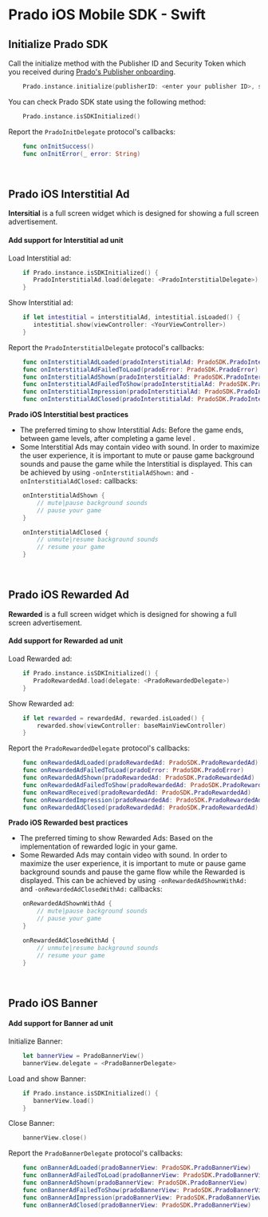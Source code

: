 # Prado iOS Mobile SDK - Swift

## Initialize Prado SDK
Call the initialize method with the Publisher ID and Security Token which you received during [Prado's Publisher onboarding](http://accounts.prado.co/publishers/register?utm_source=prado_github).
```Swift
    Prado.instance.initialize(publisherID: <enter your publisher ID>, securityToken: <enter your security Token>, delegate: <PradoInitDelegate>)
```

You can check Prado SDK state using the following method:  
```Swift
    Prado.instance.isSDKInitialized()
```

Report the `PradoInitDelegate` protocol's callbacks:  
```Swift
    func onInitSuccess()
    func onInitError(_ error: String)
```
<BR>

## Prado iOS Interstitial Ad 
**Intersitial** is a full screen widget which is designed for showing a full screen advertisement.  
#### Add support for Interstitial ad unit

Load Interstitial ad: 
```Swift
    if Prado.instance.isSDKInitialized() {
       PradoInterstitialAd.load(delegate: <PradoInterstitialDelegate>)
    }
```

Show Interstitial ad:  
```Swift
    if let intestitial = interstitialAd, intestitial.isLoaded() {
       intestitial.show(viewController: <YourViewController>)
    }
```

Report the `PradoInterstitialDelegate` protocol's callbacks: 
```Swift  
    func onInterstitialAdLoaded(pradoInterstitialAd: PradoSDK.PradoInterstitialAd)
    func onInterstitialAdFailedToLoad(pradoError: PradoSDK.PradoError)    
    func onInterstitialAdShown(pradoInterstitialAd: PradoSDK.PradoInterstitialAd)   
    func onInterstitialAdFailedToShow(pradoInterstitialAd: PradoSDK.PradoInterstitialAd, pradoError: PradoSDK.PradoError)    
    func onInterstitialImpression(pradoInterstitialAd: PradoSDK.PradoInterstitialAd)
    func onInterstitialAdClosed(pradoInterstitialAd: PradoSDK.PradoInterstitialAd)
```
**Prado iOS Interstitial best practices**
- The preferred timing to show Interstitial Ads: Before the game ends, between game levels, after completing a game level .   
- Some Interstitial Ads may contain video with sound. In order to maximize the user experience, it is important to mute or pause game background sounds and pause the game while the Interstitial is displayed. This can be achieved by using `-onInterstitialAdShown:` and `-onInterstitialAdClosed:` callbacks:
```Swift
    onInterstitialAdShown {
        // mute|pause background sounds
        // pause your game 
    }

    onInterstitialAdClosed {
        // unmute|resume background sounds
        // resume your game 
    }
```
<BR>

## Prado iOS Rewarded Ad
**Rewarded**  is a full screen widget which is designed for showing a full screen advertisement.   
#### Add support for Rewarded ad unit

Load Rewarded ad: 
```Swift
    if Prado.instance.isSDKInitialized() {
       PradoRewardedAd.load(delegate: <PradoRewardedDelegate>)
    }
```

Show Rewarded ad:  
```Swift
    if let rewarded = rewardedAd, rewarded.isLoaded() {
        rewarded.show(viewController: baseMainViewController)
    }
```

Report the `PradoRewardedDelegate` protocol's callbacks: 
```Swift  
    func onRewardedAdLoaded(pradoRewardedAd: PradoSDK.PradoRewardedAd)
    func onRewardedAdFailedToLoad(pradoError: PradoSDK.PradoError)
    func onRewardedAdShown(pradoRewardedAd: PradoSDK.PradoRewardedAd)
    func onRewardedAdFailedToShow(pradoRewardedAd: PradoSDK.PradoRewardedAd, pradoError: PradoSDK.PradoError)
    func onRewardReceived(pradoRewardedAd: PradoSDK.PradoRewardedAd)
    func onRewardedImpression(pradoRewardedAd: PradoSDK.PradoRewardedAd)
    func onRewardedAdClosed(pradoRewardedAd: PradoSDK.PradoRewardedAd)
```
**Prado iOS Rewarded best practices**
- The preferred timing to show Rewarded Ads: Based on the implementation of rewarded logic in your game.   
- Some Rewarded Ads may contain video with sound. In order to maximize the user experience, it is important to mute or pause game background sounds and pause the game flow while the Rewarded is displayed. This can be achieved by using `-onRewardedAdShownWithAd:` and `-onRewardedAdClosedWithAd:` callbacks:
```Swift
    onRewardedAdShownWithAd {
        // mute|pause background sounds
        // pause your game 
    }

    onRewardedAdClosedWithAd {
        // unmute|resume background sounds
        // resume your game 
    }
```
<BR>

## Prado iOS Banner 
#### Add support for Banner ad unit

Initialize Banner:
```Swift 
    let bannerView = PradoBannerView()
    bannerView.delegate = <PradoBannerDelegate>
```

Load and show Banner:  
```Swift
    if Prado.instance.isSDKInitialized() {
       bannerView.load()
    }
``` 

Close Banner:  
```Swift
    bannerView.close()
```  

Report the `PradoBannerDelegate` protocol's callbacks: 
```Swift
    func onBannerAdLoaded(pradoBannerView: PradoSDK.PradoBannerView)
    func onBannerAdFailedToLoad(pradoBannerView: PradoSDK.PradoBannerView, error: PradoSDK.PradoError)
    func onBannerAdShown(pradoBannerView: PradoSDK.PradoBannerView)
    func onBannerAdFailedToShow(pradoBannerView: PradoSDK.PradoBannerView, error: PradoSDK.PradoError)
    func onBannerAdImpression(pradoBannerView: PradoSDK.PradoBannerView)
    func onBannerAdClosed(pradoBannerView: PradoSDK.PradoBannerView)
```
